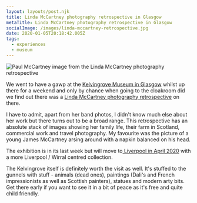```yaml
---
layout: layouts/post.njk
title: Linda McCartney photography retrospective in Glasgow
metaTitle: Linda McCartney photography retrospective in Glasgow
socialImage: /images/linda-mccartney-retrospective.jpg
date: 2020-01-05T20:18:42.005Z
tags:
  - experiences
  - museum
---
```

![Paul McCartney image from the Linda McCartney photography retrospective](/images/linda-mccartney-retrospective-kelvingrove.jpg)

We went to have a gawp at the [Kelvingrove Museum in Glasgow](https://www.glasgowlife.org.uk/museums/venues/kelvingrove-art-gallery-and-museum) whilst up there for a weekend and only by chance when going to the cloakroom did we find out there was a [Linda McCartney photography retrospective](https://www.glasgowlife.org.uk/event/1/linda-mccartney-retrospective) on there.

I have to admit, apart from her band photos, I didn't know much else about her work but there turns out to be a broad range. This retrospective has an absolute stack of images showing her family life, their farm in Scotland, commercial work and travel photography. My favourite was the picture of a young James McCartney arsing around with a napkin balanced on his head.

The exhibition is in its last week but will move to[ Liverpool in April 2020](https://www.liverpoolmuseums.org.uk/walker/exhibitions/linda-mccartney/index.aspx) with a more Liverpool / Wirral centred collection.

The Kelvingrove itself is definitely worth the visit as well. It's stuffed to the gunnels with stuff - animals (dead ones), paintings (Dali's and French impressionists as well as Scottish painters), statues and modern arty bits. Get there early if you want to see it in a bit of peace as it's free and quite child friendly.
